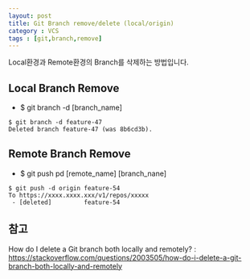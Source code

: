 ```yaml
---
layout: post
title: Git Branch remove/delete (local/origin)
category : VCS
tags : [git,branch,remove]
---
```

Local환경과 Remote환경의 Branch를 삭제하는 방법입니다.    

Local Branch Remove
----

- $ git branch -d [branch_name]

```vim
$ git branch -d feature-47
Deleted branch feature-47 (was 8b6cd3b).
```

Remote Branch Remove
----

- $ git push pd [remote_name] [branch_nane]

```vim
$ git push -d origin feature-54
To https://xxxx.xxxx.xxx/v1/repos/xxxxx
 - [deleted]         feature-54

```

참고
----
How do I delete a Git branch both locally and remotely? : <https://stackoverflow.com/questions/2003505/how-do-i-delete-a-git-branch-both-locally-and-remotely>
